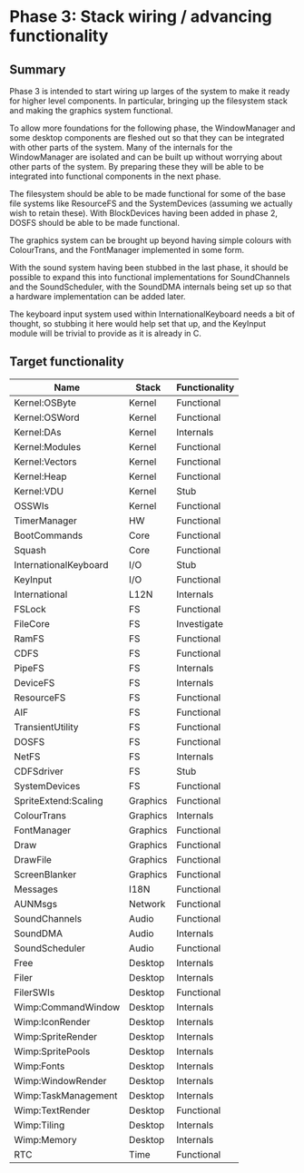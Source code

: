 # Phase 3: Stack wiring / advancing functionality

## Summary

Phase 3 is intended to start wiring up larges of the system to make
it ready for higher level components. In particular, bringing up the
filesystem stack and making the graphics system functional.

To allow more foundations for the following phase, the WindowManager
and some desktop components are fleshed out so that they can be
integrated with other parts of the system. Many of the internals for
the WindowManager are isolated and can be built up without worrying
about other parts of the system. By preparing these they will be able
to be integrated into functional components in the next phase.

The filesystem should be able to be made functional for some of the
base file systems like ResourceFS and the SystemDevices (assuming we
actually wish to retain these). With BlockDevices having been added
in phase 2, DOSFS should be able to be made functional.

The graphics system can be brought up beyond having simple colours
with ColourTrans, and the FontManager implemented in some form.

With the sound system having been stubbed in the last phase, it should
be possible to expand this into functional implementations for
SoundChannels and the SoundScheduler, with the SoundDMA internals
being set up so that a hardware implementation can be added later.

The keyboard input system used within InternationalKeyboard needs
a bit of thought, so stubbing it here would help set that up, and
the KeyInput module will be trivial to provide as it is already
in C.


## Target functionality

| Name                      | Stack          | Functionality |
|---------------------------|----------------|---------------|
| Kernel:OSByte             | Kernel         | Functional |
| Kernel:OSWord             | Kernel         | Functional |
| Kernel:DAs                | Kernel         | Internals |
| Kernel:Modules            | Kernel         | Functional |
| Kernel:Vectors            | Kernel         | Functional |
| Kernel:Heap               | Kernel         | Functional |
| Kernel:VDU                | Kernel         | Stub |
| OSSWIs                    | Kernel         | Functional |
| TimerManager              | HW             | Functional |
| BootCommands              | Core           | Functional |
| Squash                    | Core           | Functional |
| InternationalKeyboard     | I/O            | Stub |
| KeyInput                  | I/O            | Functional |
| International             | L12N           | Internals |
| FSLock                    | FS             | Functional |
| FileCore                  | FS             | Investigate |
| RamFS                     | FS             | Functional |
| CDFS                      | FS             | Functional |
| PipeFS                    | FS             | Internals |
| DeviceFS                  | FS             | Internals |
| ResourceFS                | FS             | Functional |
| AIF                       | FS             | Functional |
| TransientUtility          | FS             | Functional |
| DOSFS                     | FS             | Functional |
| NetFS                     | FS             | Internals |
| CDFSdriver                | FS             | Stub |
| SystemDevices             | FS             | Functional |
| SpriteExtend:Scaling      | Graphics       | Functional |
| ColourTrans               | Graphics       | Internals |
| FontManager               | Graphics       | Functional |
| Draw                      | Graphics       | Functional |
| DrawFile                  | Graphics       | Functional |
| ScreenBlanker             | Graphics       | Functional |
| Messages                  | I18N           | Functional |
| AUNMsgs                   | Network        | Functional |
| SoundChannels             | Audio          | Functional |
| SoundDMA                  | Audio          | Internals |
| SoundScheduler            | Audio          | Functional |
| Free                      | Desktop        | Internals |
| Filer                     | Desktop        | Internals |
| FilerSWIs                 | Desktop        | Functional |
| Wimp:CommandWindow        | Desktop        | Internals |
| Wimp:IconRender           | Desktop        | Internals |
| Wimp:SpriteRender         | Desktop        | Internals |
| Wimp:SpritePools          | Desktop        | Internals |
| Wimp:Fonts                | Desktop        | Internals |
| Wimp:WindowRender         | Desktop        | Internals |
| Wimp:TaskManagement       | Desktop        | Internals |
| Wimp:TextRender           | Desktop        | Functional |
| Wimp:Tiling               | Desktop        | Internals |
| Wimp:Memory               | Desktop        | Internals |
| RTC                       | Time           | Functional |


<!-- Charts go here -->
